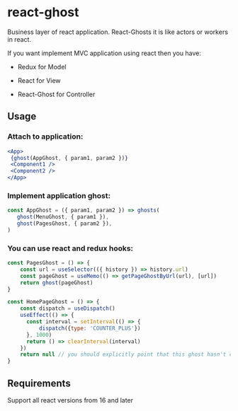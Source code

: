 # react-ghost
Business layer of react application.
React-Ghosts it is like actors or workers in react.

If you want implement MVC application using react then you have:
  
- Redux for Model
  
- React for View
  
- React-Ghost for Controller

## Usage

### Attach to application:
```jsx
<App>
 {ghost(AppGhost, { param1, param2 })}
 <Component1 />
 <Component2 />
</App>
```

### Implement application ghost:
```js
const AppGhost = ({ param1, param2 }) => ghosts(
   ghost(MenuGhost, { param1 }),
   ghost(PagesGhost, { param2 }),
)
```

### You can use react and redux hooks:
```js
const PagesGhost = () => {
    const url = useSelector(({ history }) => history.url)
    const pageGhost = useMemo(() => getPageGhostByUrl(url), [url])
    return ghost(pageGhost)
}

const HomePageGhost = () => {
    const dispatch = useDispatch()
    useEffect(() => {
      const interval = setInterval(() => {
          dispatch({type: 'COUNTER_PLUS'})
      }, 1000)
      return () => clearInterval(interval)
    })
    return null // you should explicitly point that this ghost hasn't child ghosts
}
```

## Requirements
Support all react versions from 16 and later
